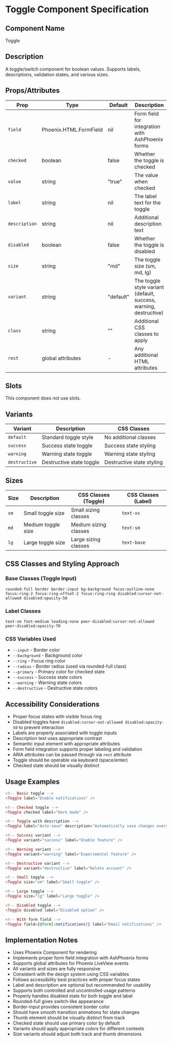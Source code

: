 # Toggle Component Specification

## Component Name
Toggle

## Description
A toggle/switch component for boolean values. Supports labels, descriptions, validation states, and various sizes.

## Props/Attributes
| Prop | Type | Default | Description |
|------|------|---------|-------------|
| `field` | Phoenix.HTML.FormField | nil | Form field for integration with AshPhoenix forms |
| `checked` | boolean | false | Whether the toggle is checked |
| `value` | string | "true" | The value when checked |
| `label` | string | nil | The label text for the toggle |
| `description` | string | nil | Additional description text |
| `disabled` | boolean | false | Whether the toggle is disabled |
| `size` | string | "md" | The toggle size (sm, md, lg) |
| `variant` | string | "default" | The toggle style variant (default, success, warning, destructive) |
| `class` | string | "" | Additional CSS classes to apply |
| `rest` | global attributes | - | Any additional HTML attributes |

## Slots
This component does not use slots.

## Variants
| Variant | Description | CSS Classes |
|---------|-------------|-------------|
| `default` | Standard toggle style | No additional classes |
| `success` | Success state toggle | Success state styling |
| `warning` | Warning state toggle | Warning state styling |
| `destructive` | Destructive state toggle | Destructive state styling |

## Sizes
| Size | Description | CSS Classes (Toggle) | CSS Classes (Label) |
|------|-------------|----------------------|---------------------|
| `sm` | Small toggle size | Small sizing classes | `text-xs` |
| `md` | Medium toggle size | Medium sizing classes | `text-sm` |
| `lg` | Large toggle size | Large sizing classes | `text-base` |

## CSS Classes and Styling Approach
### Base Classes (Toggle Input)
```
rounded-full border border-input bg-background focus:outline-none focus:ring-2 focus:ring-offset-2 focus:ring-ring disabled:cursor-not-allowed disabled:opacity-50
```

### Label Classes
```
text-sm font-medium leading-none peer-disabled:cursor-not-allowed peer-disabled:opacity-70
```

### CSS Variables Used
- `--input` - Border color
- `--background` - Background color
- `--ring` - Focus ring color
- `--radius` - Border radius (used via rounded-full class)
- `--primary` - Primary color for checked state
- `--success` - Success state colors
- `--warning` - Warning state colors
- `--destructive` - Destructive state colors

## Accessibility Considerations
- Proper focus states with visible focus ring
- Disabled toggles have `disabled:cursor-not-allowed disabled:opacity-50` to prevent interaction
- Labels are properly associated with toggle inputs
- Description text uses appropriate contrast
- Semantic input element with appropriate attributes
- Form field integration supports proper labeling and validation
- ARIA attributes can be passed through via `rest` attribute
- Toggle should be operable via keyboard (space/enter)
- Checked state should be visually distinct

## Usage Examples
```heex
<!-- Basic toggle -->
<Toggle label="Enable notifications" />

<!-- Checked toggle -->
<Toggle checked label="Dark mode" />

<!-- Toggle with description -->
<Toggle label="Auto-save" description="Automatically save changes every 5 minutes" />

<!-- Success variant -->
<Toggle variant="success" label="Enable feature" />

<!-- Warning variant -->
<Toggle variant="warning" label="Experimental feature" />

<!-- Destructive variant -->
<Toggle variant="destructive" label="Delete account" />

<!-- Small toggle -->
<Toggle size="sm" label="Small toggle" />

<!-- Large toggle -->
<Toggle size="lg" label="Large toggle" />

<!-- Disabled toggle -->
<Toggle disabled label="Disabled option" />

<!-- With form field -->
<Toggle field={@form[:notifications]} label="Email notifications" />
```

## Implementation Notes
- Uses Phoenix Component for rendering
- Implements proper form field integration with AshPhoenix forms
- Supports global attributes for Phoenix LiveView events
- All variants and sizes are fully responsive
- Consistent with the design system using CSS variables
- Follows accessibility best practices with proper focus states
- Label and description are optional but recommended for usability
- Supports both controlled and uncontrolled usage patterns
- Properly handles disabled state for both toggle and label
- Rounded-full gives switch-like appearance
- Border-input provides consistent border color
- Should have smooth transition animations for state changes
- Thumb element should be visually distinct from track
- Checked state should use primary color by default
- Variants should apply appropriate colors for different contexts
- Size variants should adjust both track and thumb dimensions
